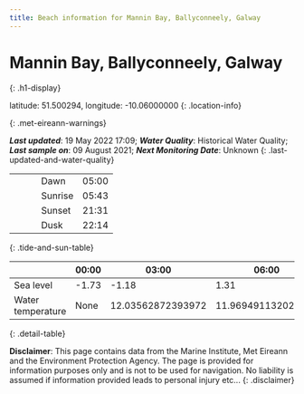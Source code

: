 ```yaml
---
title: Beach information for Mannin Bay, Ballyconneely, Galway
---
```

# Mannin Bay, Ballyconneely, Galway 
{: .h1-display}

latitude: 51.500294, longitude: -10.06000000
{: .location-info}


{: .met-eireann-warnings}

___Last updated___: 19 May 2022 17:09; ___Water Quality___: Historical Water Quality;
___Last sample on___: 09 August 2021; ___Next Monitoring Date___: Unknown
{: .last-updated-and-water-quality}

|   |   |   |   |   |
|---|---|---|---|---|
|   |   |   | Dawn  | 05:00 |
|   |   |   | Sunrise  | 05:43 |
|   |   |   | Sunset  | 21:31 |
|   |   |   | Dusk  | 22:14 |
{: .tide-and-sun-table}

<div></div>

| | 00:00 | 03:00 | 06:00 | 09:00 | 12:00 | 15:00 | 18:00 | 21:00 |
|---|---|---|---|---|---|---|---|---|
| Sea level | -1.73 | -1.18 | 1.31 | 1.04| -1.31 | -1.11 | 1.32 | 1.37 |
| Water temperature | None | 12.03562872393972 | 11.969491132026665 | 11.93626811883079 | 12.164408633749481 | 12.295480121033084 | 12.246452006374623 | 12.05444179402392 |
{: .detail-table}

__Disclaimer__: This page contains data from the Marine Institute,
Met Eireann and the Environment Protection Agency. The page is provided for
information purposes only and is not to be used for navigation. No liability
is assumed if information provided leads to personal injury etc...
{: .disclaimer}
